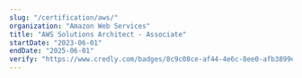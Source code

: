 ```yaml
---
slug: "/certification/aws/"
organization: "Amazon Web Services"
title: "AWS Solutions Architect - Associate"
startDate: "2023-06-01"
endDate: "2025-06-01"
verify: "https://www.credly.com/badges/8c9c08ce-af44-4e6c-8ee0-afb3899ec179/public_url"
---
```


